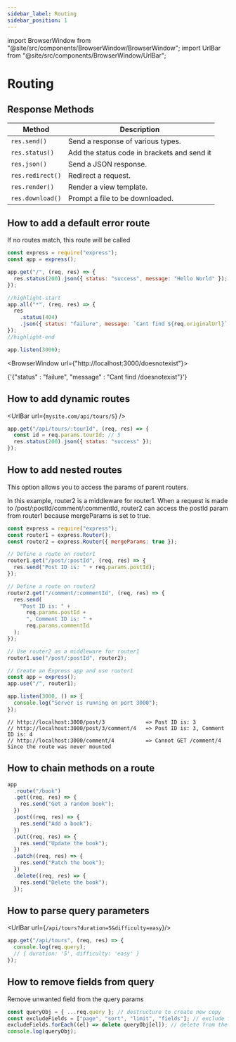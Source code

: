 ```yaml
---
sidebar_label: Routing
sidebar_position: 1
---
```


import BrowserWindow from "@site/src/components/BrowserWindow/BrowserWindow";
import UrlBar from "@site/src/components/BrowserWindow/UrlBar";

# Routing

## Response Methods

| Method           | Description                                 |
| ---------------- | ------------------------------------------- |
| `res.send()`     | Send a response of various types.           |
| `res.status()`   | Add the status code in brackets and send it |
| `res.json()`     | Send a JSON response.                       |
| `res.redirect()` | Redirect a request.                         |
| `res.render()`   | Render a view template.                     |
| `res.download()` | Prompt a file to be downloaded.             |

## How to add a default error route

If no routes match, this route will be called

```javascript
const express = require("express");
const app = express();

app.get("/", (req, res) => {
  res.status(200).json({ status: "success", message: "Hello World" });
});

//highlight-start
app.all("*", (req, res) => {
  res
    .status(404)
    .json({ status: "failure", message: `Cant find ${req.originalUrl}` });
});
//highlight-end

app.listen(3000);
```

<BrowserWindow url={"http://localhost:3000/doesnotexist"}>

<p>{'{"status" : "failure", "message" : "Cant find /doesnotexist"}'}</p>
</BrowserWindow>

## How to add dynamic routes

<UrlBar url={`mysite.com/api/tours/5`} />

```javascript
app.get("/api/tours/:tourId", (req, res) => {
  const id = req.params.tourId; // 5
  res.status(200).json({ status: "success" });
});
```

## How to add nested routes

This option allows you to access the params of parent routers.

In this example, router2 is a middleware for router1. When a request is made to /post/:postId/comment/:commentId, router2 can access the postId param from router1 because mergeParams is set to true.

```js
const express = require("express");
const router1 = express.Router();
const router2 = express.Router({ mergeParams: true });

// Define a route on router1
router1.get("/post/:postId", (req, res) => {
  res.send("Post ID is: " + req.params.postId);
});

// Define a route on router2
router2.get("/comment/:commentId", (req, res) => {
  res.send(
    "Post ID is: " +
      req.params.postId +
      ", Comment ID is: " +
      req.params.commentId
  );
});

// Use router2 as a middleware for router1
router1.use("/post/:postId", router2);

// Create an Express app and use router1
const app = express();
app.use("/", router1);

app.listen(3000, () => {
  console.log("Server is running on port 3000");
});
```

```
// http://localhost:3000/post/3             => Post ID is: 3
// http://localhost:3000/post/3/comment/4   => Post ID is: 3, Comment ID is: 4
// http://localhost:3000/comment/4          => Cannot GET /comment/4 Since the route was never mounted
```

## How to chain methods on a route

```javascript
app
  .route("/book")
  .get((req, res) => {
    res.send("Get a random book");
  })
  .post((req, res) => {
    res.send("Add a book");
  })
  .put((req, res) => {
    res.send("Update the book");
  })
  .patch((req, res) => {
    res.send("Patch the book");
  })
  .delete((req, res) => {
    res.send("Delete the book");
  });
```

## How to parse query parameters

<UrlBar url={`/api/tours?duration=5&difficulty=easy`}/>

```js
app.get("/api/tours", (req, res) => {
  console.log(req.query);
  // { duration: '5', difficulty: 'easy' }
});
```

## How to remove fields from query

Remove unwanted field from the query params

```js
const queryObj = { ...req.query }; // destructure to create new copy
const excludeFields = ["page", "sort", "limit", "fields"]; // exclude from the params
excludeFields.forEach((el) => delete queryObj[el]); // delete from the object
console.log(queryObj);
```
